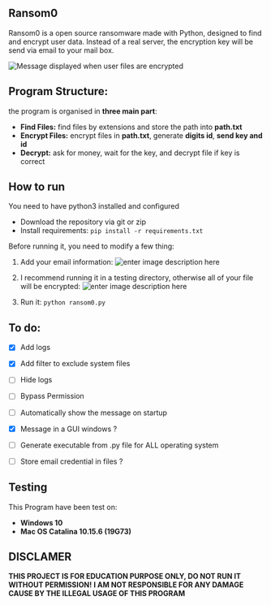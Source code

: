 ## Ransom0
Ransom0 is a open source ransomware made with Python, designed to find and encrypt user data. Instead of a real server, the encryption key will be send via email to your mail box.

![Message displayed when user files are encrypted](https://hugolb0.000webhostapp.com/ransom0.png)

## Program Structure:
the program is organised  in **three main part**:

 - **Find Files:** find files by extensions and store the path into **path.txt**
 - **Encrypt Files:** encrypt files in **path.txt**, generate **digits id**, **send key and id**
 - **Decrypt:** ask for money, wait for the key, and decrypt file if key is correct


## How to run
You need to have python3 installed and configured

 - Download the repository via git or zip
 - Install requirements: `pip install -r requirements.txt`

Before running it, you need to modify a few thing:

 1. Add your email information: ![enter image description here](https://hugolb0.000webhostapp.com/ransom0_email.png)

 

 1. I recommend running it in a testing directory, otherwise all of your file will be encrypted: ![enter image description here](https://hugolb0.000webhostapp.com/ransom0_directory.png)

3. Run it: `python ransom0.py`

## To do:
 - [x] Add logs
 - [x] Add filter to exclude system files
 - [ ] Hide logs
 - [ ] Bypass Permission 
 - [ ] Automatically  show the message on startup
 - [x] Message in a GUI windows ?
 - [ ] Generate executable from .py file for ALL operating system
 - [ ] Store email credential in files ?


## Testing
This Program have been test on:

 - **Windows 10**
 - **Mac OS Catalina 10.15.6 (19G73)**

## DISCLAMER 
**THIS PROJECT IS FOR EDUCATION PURPOSE ONLY, DO NOT RUN IT WITHOUT PERMISSION!**
**I AM NOT RESPONSIBLE FOR ANY DAMAGE CAUSE BY THE ILLEGAL USAGE OF THIS PROGRAM**